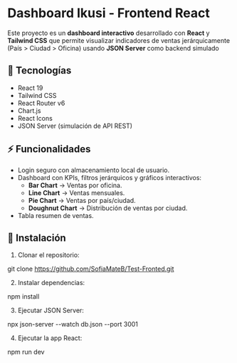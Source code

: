 # Dashboard Ikusi - Frontend React

Este proyecto es un **dashboard interactivo** desarrollado con **React** y **Tailwind CSS** que permite visualizar indicadores de ventas jerárquicamente (País > Ciudad > Oficina) usando **JSON Server** como backend simulado

## 🚀 Tecnologías

- React 19
- Tailwind CSS
- React Router v6
- Chart.js
- React Icons
- JSON Server (simulación de API REST)
## ⚡ Funcionalidades

- Login seguro con almacenamiento local de usuario.
- Dashboard con KPIs, filtros jerárquicos y gráficos interactivos:
  - **Bar Chart** → Ventas por oficina.
  - **Line Chart** → Ventas mensuales.
  - **Pie Chart** → Ventas por país/ciudad.
  - **Doughnut Chart** → Distribución de ventas por ciudad.
- Tabla resumen de ventas.

## 💾 Instalación

1. Clonar el repositorio:

git clone https://github.com/SofiaMateB/Test-Fronted.git

2. Instalar dependencias:

npm install

3. Ejecutar JSON Server:

npx json-server --watch db.json --port 3001

4. Ejecutar la app React:

npm run dev
